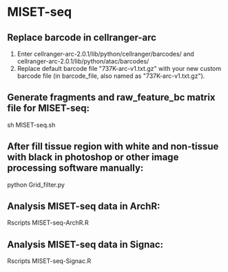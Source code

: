 # MISET-seq
## Replace barcode in cellranger-arc
1. Enter cellranger-arc-2.0.1/lib/python/cellranger/barcodes/ and cellranger-arc-2.0.1/lib/python/atac/barcodes/
2. Replace default barcode file "737K-arc-v1.txt.gz" with your new custom barcode file (in barcode_file, also named as "737K-arc-v1.txt.gz").

## Generate fragments and raw_feature_bc matrix file for MISET-seq:
sh MISET-seq.sh

## After fill tissue region with white and non-tissue with black in photoshop or other image processing software manually:
python Grid_filter.py

## Analysis MISET-seq data in ArchR:
Rscripts MISET-seq-ArchR.R

## Analysis MISET-seq data in Signac:
Rscripts MISET-seq-Signac.R
